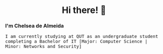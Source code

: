 <h1 align="center">Hi there! 🌸</h1>

### I'm Chelsea de Almeida
<p>
  <samp>
    I am currently studying at QUT as an undergraduate student completing a Bachelor of IT [Major: Computer Science | Minor: Networks and Security] 
  </samp>
</p>


